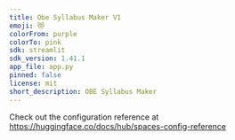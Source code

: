 ```yaml
---
title: Obe Syllabus Maker V1
emoji: 😻
colorFrom: purple
colorTo: pink
sdk: streamlit
sdk_version: 1.41.1
app_file: app.py
pinned: false
license: mit
short_description: OBE Syllabus Maker
---
```


Check out the configuration reference at https://huggingface.co/docs/hub/spaces-config-reference

